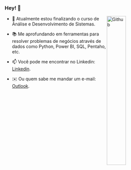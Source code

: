 ### Hey! 👋

<img width="35%" align="right" alt="Github" src="https://user-images.githubusercontent.com/48678280/88862734-4903af80-d201-11ea-968b-9c939d88a37c.gif" />



- 🔭 Atualmente estou finalizando o curso de Análise e Desenvolvimento de Sistemas.

- 📚 Me aprofundando em ferramentas para resolver problemas de negócios através de dados como Python, Power BI, SQL, Pentaho, etc.



- 📫 Você pode me encontrar no Linkedin: [Linkedin](https://www.linkedin.com/in/hhigorb).

- ✉️ Ou quem sabe me mandar um e-mail: [Outlook](mailto:hhigorb@outlook.com).












